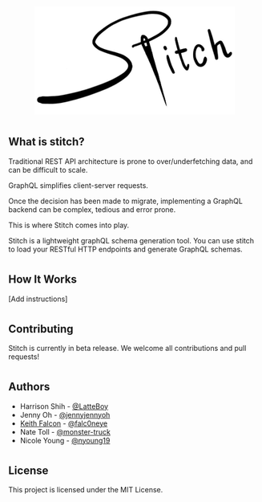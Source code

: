 <p align="center">
  <img width="400" src="./client/assets/logo_small.jpeg?raw=true">
</p>

#

## What is stitch?

Traditional REST API architecture is prone to over/underfetching data, and can be difficult to scale.

GraphQL simplifies client-server requests. 

Once the decision has been made to migrate, implementing a GraphQL backend can be complex, tedious and error prone.

This is where Stitch comes into play.  

Stitch is a lightweight graphQL schema generation tool.  You can use stitch to load your RESTful HTTP endpoints and generate GraphQL schemas.  

#

## How It Works

[Add instructions]

#

## Contributing

Stitch is currently in beta release.  We welcome all contributions and pull requests!

#

## Authors

- Harrison Shih - [@LatteBoy](https://github.com/LatteBoy)
- Jenny Oh - [@jennyjennyoh](https://github.com/jennyjennyoh)
- [Keith Falcon](https://www.linkedin.com/in/keith-falcon-2750934a/) - [@falc0neye](https://github.com/falc0neye)
- Nate Toll - [@monster-truck](https://github.com/monster-truck)
- Nicole Young - [@nyoung19](https://github.com/nyoung19)

#

## License

This project is licensed under the MIT License.  



